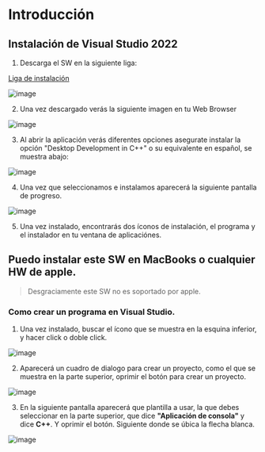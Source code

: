 # Introducción

## Instalación de Visual Studio 2022

1. Descarga el SW en la siguiente liga:

[Liga de instalación](https://visualstudio.microsoft.com/es/downloads/)


![image](https://github.com/user-attachments/assets/26b7fc2e-416c-4fb5-8df0-35c8f4bdc030)



2. Una vez descargado verás la siguiente imagen en tu Web Browser

![image](https://github.com/user-attachments/assets/20fa6e92-fa02-4b5b-b88d-6c5e5844d167)


3. Al abrir la aplicación verás diferentes opciones asegurate instalar la opción "Desktop Development in C++" o su equivalente en español, se muestra abajo:

![image](https://github.com/user-attachments/assets/d8623733-4936-4635-bf1e-864c18e8aee4)

4. Una vez que seleccionamos e instalamos aparecerá la siguiente pantalla de progreso.

![image](https://github.com/user-attachments/assets/b6d3ba71-065e-4cc6-a7f6-723b459db149)

5. Una vez instalado, encontrarás dos íconos de instalación, el programa y el instalador en tu ventana de aplicaciónes.

## Puedo instalar este SW en MacBooks o cualquier HW de apple.

> Desgraciamente este SW no es soportado por apple.

### Como crear un programa en Visual Studio.

1. Una vez instalado, buscar el ícono que se muestra en la esquina inferior, y hacer click o doble click. 

![image](https://github.com/user-attachments/assets/4eddaa43-6da8-41cc-b1e2-e0b68c88129f)

2. Aparecerá un cuadro de dialogo para crear un proyecto, como el que se muestra en la parte superior, oprimir el botón para crear un proyecto.

![image](https://github.com/user-attachments/assets/ff3c2af7-3a39-4b73-8d26-727d07c5ba2e)

3. En la siguiente pantalla aparecerá que plantilla a usar, la que debes seleccionar en la parte superior, que dice **"Aplicación de consola"** y dice **C++**. Y oprimir el botón. Siguiente donde se úbica la flecha blanca.

![image](https://github.com/user-attachments/assets/2fb71bc3-853b-4e7e-a2f2-2963f25ccce3)













